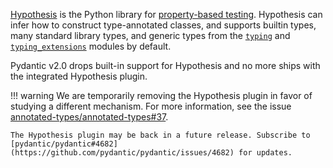 [Hypothesis](https://hypothesis.readthedocs.io/) is the Python library for
[property-based testing](https://increment.com/testing/in-praise-of-property-based-testing/).
Hypothesis can infer how to construct type-annotated classes, and supports builtin types,
many standard library types, and generic types from the
[`typing`](https://docs.python.org/3/library/typing.html) and
[`typing_extensions`](https://pypi.org/project/typing-extensions/) modules by default.

Pydantic v2.0 drops built-in support for Hypothesis and no more ships with the integrated Hypothesis plugin.

!!! warning
    We are temporarily removing the Hypothesis plugin in favor of studying a different mechanism. For more information, see the issue [annotated-types/annotated-types#37](https://github.com/annotated-types/annotated-types/issues/37).

    The Hypothesis plugin may be back in a future release. Subscribe to [pydantic/pydantic#4682](https://github.com/pydantic/pydantic/issues/4682) for updates.
